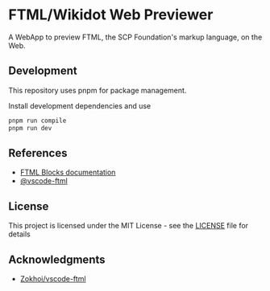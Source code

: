 # FTML/Wikidot Web Previewer
A WebApp to preview FTML, the SCP Foundation's markup language, on the Web.

## Development

This repository uses pnpm for package management.

Install development dependencies and use
```bash
pnpm run compile
pnpm run dev
```

## References

* [FTML Blocks documentation](https://github.com/scpwiki/wikijump/blob/develop/ftml/docs/Blocks.md)
* [@vscode-ftml](https://www.npmjs.com/package/@vscode-ftml/ftml-wasm)

## License
This project is licensed under the MIT License - see the [LICENSE](/LICENSE) file for details


## Acknowledgments 
* [Zokhoi/vscode-ftml](https://github.com/Zokhoi/vscode-ftml)
